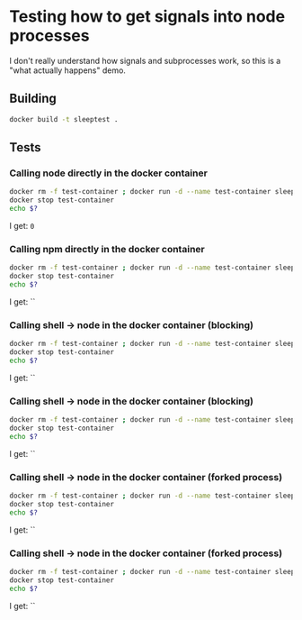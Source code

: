 # Testing how to get signals into node processes

I don't really understand how signals and subprocesses work, so this is a "what actually happens" demo.

## Building
```sh
docker build -t sleeptest .
```

## Tests

### Calling node directly in the docker container
```sh
docker rm -f test-container ; docker run -d --name test-container sleeptest node sleep
docker stop test-container
echo $?
```
I get: `0`

### Calling npm directly in the docker container
```sh
docker rm -f test-container ; docker run -d --name test-container sleeptest npm run sleep
docker stop test-container
echo $?
```
I get: ``

### Calling shell -> node in the docker container (blocking)
```sh
docker rm -f test-container ; docker run -d --name test-container sleeptest ./sh/call-node-sync.sh
docker stop test-container
echo $?
```
I get: ``

### Calling shell -> node in the docker container (blocking)
```sh
docker rm -f test-container ; docker run -d --name test-container sleeptest ./sh/call-npm-sync.sh
docker stop test-container
echo $?
```
I get: ``

### Calling shell -> node in the docker container (forked process)
```sh
docker rm -f test-container ; docker run -d --name test-container sleeptest ./sh/call-node-async.sh
docker stop test-container
echo $?
```
I get: ``

### Calling shell -> node in the docker container (forked process)
```sh
docker rm -f test-container ; docker run -d --name test-container sleeptest ./sh/call-npm-async.sh
docker stop test-container
echo $?
```
I get: ``
